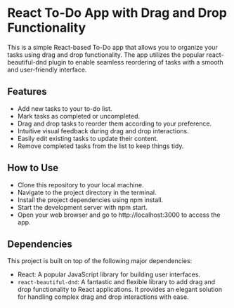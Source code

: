 
# React To-Do App with Drag and Drop Functionality

This is a simple React-based To-Do app that allows you to organize your tasks using drag and drop functionality. The app utilizes the popular react-beautiful-dnd plugin to enable seamless reordering of tasks with a smooth and user-friendly interface.



## Features

- Add new tasks to your to-do list.
- Mark tasks as completed or uncompleted.
- Drag and drop tasks to reorder them according to your preference.
- Intuitive visual feedback during drag and drop interactions.
- Easily edit existing tasks to update their content.
- Remove completed tasks from the list to keep things tidy.

## How to Use

- Clone this repository to your local machine.
- Navigate to the project directory in the terminal.
- Install the project dependencies using npm install.
- Start the development server with npm start.
- Open your web browser and go to http://localhost:3000 to access the app.

## Dependencies

This project is built on top of the following major dependencies:

- React: A popular JavaScript library for building user interfaces.
- `react-beautiful-dnd`: A fantastic and flexible library to add drag and drop functionality to React applications. It provides an elegant solution for handling complex drag and drop interactions with ease.
